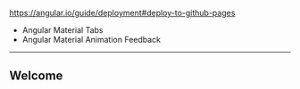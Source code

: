 https://angular.io/guide/deployment#deploy-to-github-pages

* Angular Material Tabs
* Angular Material Animation Feedback

---

## Welcome 

